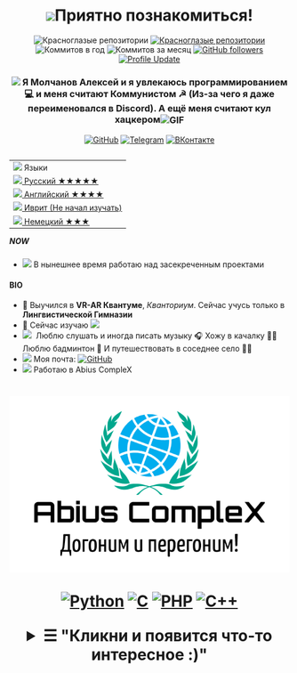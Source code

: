 <h1 align="center"> <img src="https://emojis.slackmojis.com/emojis/images/1531849430/4246/blob-sunglasses.gif?1531849430" width="30"/>Приятно познакомиться! </h1>

<p align="center"> 
    <img src="https://komarev.com/ghpvc/?username=kintorezzz" alt="Красноглазые репозитории"/>       
    <a href="https://github.com/kintorezzz?tab=repositories" target="_blank"><img src="https://badges.pufler.dev/repos/kintorezzz" alt="Красноглазые репозитории"/></a> 
    <img src="https://badges.pufler.dev/years/kintorezzz" alt="Коммитов в год"/>  
    <img src="https://badges.pufler.dev/commits/monthly/kintorezzz" alt="Коммитов за месяц"/>   
    <a href="https://github.com/kintorezzz?tab=followers"><img alt="GitHub followers" src="https://img.shields.io/github/followers/kintorezzz?color=4C1&logo=github"></a>
    <a href="https://github.com/kintorezzz/kintorezzz" target="_blank"><img alt="Profile Update" src="https://img.shields.io/github/last-commit/kintorezzz/kintorezzz?label=Profile%20update&style=fflat-square"></a>
   <!-- <img src="https://readme-jokes.vercel.app/api" alt="Jokes Card" />-->
    <!--<a href="https://github.com/kintorezzz" target="_blank"><img alt="kintorezzz" src="https://badges.pufler.dev/visits/kintorezzz/kintorezzz?logo=GitHub&label=visits&color=success&logoColor=white&style=flat-square"/></a>-->
    <!--<img src="https://badges.pufler.dev/gists/kintorezzz" alt="kintorezzz"/>-->
</p> 


<h3 align="center"> 
    <a href="https://www.my.site/"><img src="https://media.giphy.com/media/hvRJCLFzcasrR4ia7z/giphy.gif" width="25px"></a> Я Молчанов Алексей и я увлекаюсь программированием 💻 и меня считают Коммунистом ☭ (Из-за чего я даже переименовался в Discord). А ещё меня считают кул хацкером<img align="center" alt="GIF" width="30px"  src="https://media.giphy.com/media/H6KusZ8pzxtyymblnE/giphy.gif"/>
</h3> 

<p align="center">   

</p> 
<p align="center"> 
    <a href="https://github.com/kintorezzz" target="_blank"><img alt="GitHub" src="https://img.shields.io/badge/GitHub-100000?style=for-the-badge&logo=github&logoColor=white"></a>
    <a href="https://t.me/ichbinfritznicht" target="_blank"><img alt="Telegram" src="https://img.shields.io/badge/Telegram-2CA5E0?style=for-the-badge&logo=telegram&logoColor=white"></a>
    <a href="https://vk.com/krasnoglaziiik" target="_blank"><img alt="ВКонтакте" src="https://img.shields.io/badge/VKontakte-2CA5E0?style=for-the-badge&logo=telegram&logoColor=white"></a>
    <!--<a href="https://scholar.google.com/citations?user=TV396CYAAAAJ&hl=en" target="_blank"><img alt="Portfolio" src="https://img.shields.io/badge/-portfolio-%23?colorB=orange&style=flat-square&logo=&logoColor=white"></a>-->
    <!--<a href="https://kintorezzz.github.io/" target="_blank"><img alt="Portfolio" src="https://img.shields.io/badge/portfolio-web-%23.svg?colorB=orange&style=flat&&logo=&logoColor=white%22"></a>-->
    <!--<img alt="WeChat" src="https://img.shields.io/static/v1?label=WeChat&message=milaanparmar9&color=7BB32E&logo=wechat"/>-->
    <!--<img alt="QQ" src="https://img.shields.io/badge/QQ -Не стоит тебе знатьff?style=fflat-square&labelColor=FFD43B"></a>-->
    <!--<img alt="mobile" src="https://img.shields.io/badge/📱 -+Не стоит тебе знать-white?style=fflat-square&labelColor=white"></a>-->
    <!--<a href="https://wa.me/Не стоит тебе знать" target="_blank"><img alt="WhatssApp" src="https://img.shields.io/badge/WhatsApp-%25D366.svg?&style=flat-square&logo=whatsapp&logoColor=white"></a>-->
</p> 

<table align="right">
    <tr><td><img src="https://image.flaticon.com/icons/svg/3898/3898082.svg" width="25"> Языки</a></td></tr>
    <tr><td><a href="README.md"><img src="https://image.flaticon.com/icons/svg/197/197408.svg" height="15"> Русский ★★★★★</a></td></tr>
    <tr><td><a href="README_pt.md"><img src="https://image.flaticon.com/icons/svg/197/197484.svg" height="15"> Английский ★★★★</a></td></tr>
    <tr><td><a href="README_pt.md"><img src="https://image.flaticon.com/icons/svg/512/197/197577.svg" height="15"> Иврит (Не начал изучать)</a></td></tr>
    <tr><td><a href="README_pt.md"><img src="https://image.flaticon.com/icons/svg/197/197571.svg" height="15"> Немецкий ★★★</a></td></tr>
</table>


##### NOW
- <img src="https://github.com/TheDudeThatCode/TheDudeThatCode/blob/master/Assets/Developer.gif" width="28px"> В нынешнее время работаю над засекреченным проектами

#### BIO

- 🏢 Выучился в **VR-AR Квантуме**, *Кванториум*. Сейчас учусь только в **Лингвистической Гимназии**
- 🌱 Сейчас изучаю <img src="https://img.shields.io/badge/Python-3776AB?style=for-the-badge&logo=python&logoColor=white">
- <img src="https://emojis.slackmojis.com/emojis/images/1621024394/39092/cat-roll.gif?1621024394" width="20" />&nbsp; Люблю слушать и иногда писать музыку 🎧 Хожу в качалку 🏋️‍♂️ Люблю бадминтон 🏸 И путешествовать в соседнее село 🌄🗿
- <img src="https://github.com/SP-XD/SP-XD/blob/main/images/letterbox.gif?raw=true" width="25"/> Моя почта: <a href="mailto:albertwesker839839@yandex.kz" target="_blank"><img alt="GitHub" src="https://img.shields.io/badge/-albertwesker839839@yandex.kz-c14438?style=flat-square&logo=Gmail&logoColor=white"></a>
- <img src="https://github.com/TheDudeThatCode/TheDudeThatCode/blob/master/Assets/Developer.gif" width="28px"> Работаю в Abius CompleX
<h1 align="center"> <img src="https://github.com/Abius-Dev/logos/blob/main/%D0%9D%D0%B0%D1%88%20%D1%81%D1%82%D0%B0%D0%BD%D0%B4%D0%B0%D1%80%D1%82.png" </h1>


<p align="center">
    <a href="https://github.com/kintorezzz?tab=repositories&language=python" target="_blank"><img alt="Python" src="https://img.shields.io/badge/Python-3776AB?style=for-the-badge&logo=python&logoColor=white"></a>
    <a href="https://github.com/kintorezzz?tab=repositories&language=с" target="_blank"><img alt="C" src="https://img.shields.io/badge/C-00599C?style=for-the-badge&logo=c&logoColor=white"></a>
    <a href="https://github.com/kintorezzz?tab=repositories&language=php" target="_blank"><img alt="PHP" src="https://img.shields.io/badge/PHP-777BB4?style=for-the-badge&logo=php&logoColor=white"></a>
    <!--<a href="https://github.com/kintorezzz?tab=repositories&language=python" target="_blank"><img alt="Python" src="https://img.shields.io/badge/Python-★★★-lightgrey?style=flat-square&labelColor=FFD43B&logo=python&logoColor=darkgreen"></a>-->
    <a href="https://github.com/kintorezzz?tab=repositories&language=c%2B%2B" target="_blank"><img alt="C++" src="https://img.shields.io/badge/C%2B%2B-00599C?style=for-the-badge&logo=c%2B%2B&logoColor=white"></a>
    <!--https://github.com/alexandresanlim/Badges4-README.md-Profile-->
</p>

<details>
<summary><samp>&#9776;</samp> "Кликни и появится что-то интересное :)" </summary>
<p align="center">
    <img height="140em" src="https://github-readme-stats.vercel.app/api?username=kintorezzz&theme=jolly&show_icons=true" alt="Моя статистика GitHub">
    <img height="140em" src="http://github-readme-streak-stats.herokuapp.com?user=kintorezzz&&theme=jolly&show_icons=true" alt="KintoReZzZ"/>
</p>
</details>

<!--<details>
<summary><samp>&#9776;</samp> "Характеристики ноутбука" </summary>
- Система - <img src="https://img.shields.io/badge/Arch_Linux-1793D1?style=for-the-badge&logo=arch-linux&logoColor=white">
- Процессор - <img src="https://img.shields.io/badge/Intel-Atom-N450-0071C5?style=for-the-badge&logo=intel&logoColor=white">
- Видеокарта - <img src="https://img.shields.io/badge/Intel-GMA_3150-0071C5?style=for-the-badge&logo=intel&logoColor=white">
</p>
</details>-->

<!--<details>
    <summary><samp>&#9776;</samp> "Характеристики компьютера" </summary>
- Система - <img src="https://img.shields.io/badge/Windows_7-003399?style=for-the-badge&logo=windows-xp&logoColor=white">
- Процессор - <img src="https://img.shields.io/badge/Intel-Core_i3_4th-0071C5?style=for-the-badge&logo=intel&logoColor=white">
- Видеокарта - <img src="https://img.shields.io/badge/NVIDIA-GTX650-76B900?style=for-the-badge&logo=nvidia&logoColor=white">
</p>
</details>-->

</p>  


